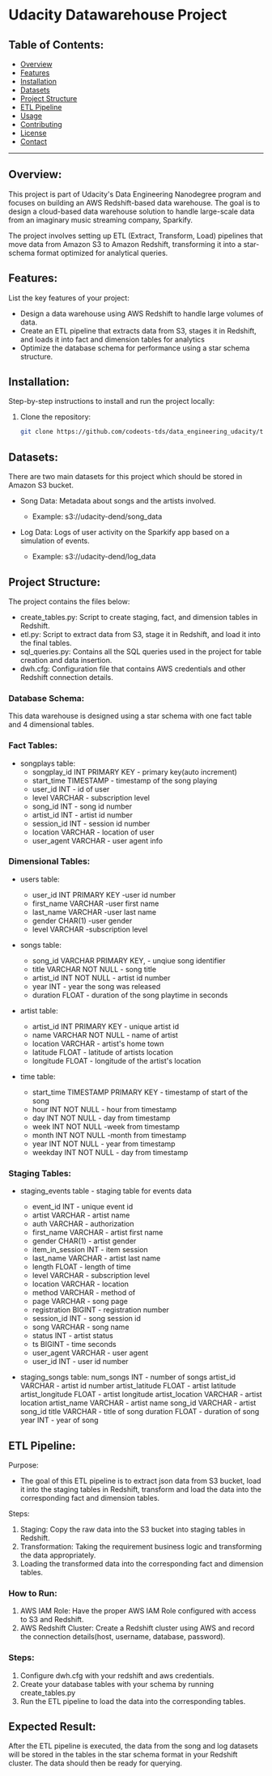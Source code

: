 # Udacity Datawarehouse Project

## Table of Contents:
- [Overview](#overview)
- [Features](#features)
- [Installation](#installation)
- [Datasets](#Datasets)
- [Project Structure](#ProjectStructure)
- [ETL Pipeline](#ETLPipeline)
- [Usage](#usage)
- [Contributing](#contributing)
- [License](#license)
- [Contact](#contact)

---

## Overview:
This project is part of Udacity's Data Engineering Nanodegree program and focuses on building an AWS Redshift-based data warehouse. The goal is to design a cloud-based data warehouse solution to handle large-scale data from an imaginary music streaming company, Sparkify.

The project involves setting up ETL (Extract, Transform, Load) pipelines that move data from Amazon S3 to Amazon Redshift, transforming it into a star-schema format optimized for analytical queries.

## Features:
List the key features of your project:
- Design a data warehouse using AWS Redshift to handle large volumes of data.
- Create an ETL pipeline that extracts data from S3, stages it in Redshift, and loads it into fact and dimension tables for analytics
- Optimize the database schema for performance using a star schema structure.

## Installation:
Step-by-step instructions to install and run the project locally:
1. Clone the repository:
   ```bash
   git clone https://github.com/codeots-tds/data_engineering_udacity/tree/master/3.data_warehouse_project


## Datasets:
There are two main datasets for this project which should be stored in Amazon S3 bucket.
- Song Data: Metadata about songs and the artists involved.
    - Example: s3://udacity-dend/song_data

- Log Data: Logs of user activity on the Sparkify app based on a simulation of events.
    - Example: s3://udacity-dend/log_data

## Project Structure:
The project contains the files below:
- create_tables.py: Script to create staging, fact, and dimension tables in Redshift.
- etl.py: Script to extract data from S3, stage it in Redshift, and load it into the final tables.
- sql_queries.py: Contains all the SQL queries used in the project for table creation and data insertion.
- dwh.cfg: Configuration file that contains AWS credentials and other Redshift connection details.

### Database Schema:

This data warehouse is designed using a star schema with one fact table and 4 dimensional tables.

### Fact Tables:
- songplays table:
    - songplay_id INT PRIMARY KEY - primary key(auto increment)
    - start_time TIMESTAMP - timestamp of the song playing
    - user_id INT - id of user
    - level VARCHAR - subscription level
    - song_id INT - song id number
    - artist_id INT - artist id number
    - session_id INT - session id number
    - location VARCHAR - location of user
    - user_agent VARCHAR - user agent info

### Dimensional Tables:
- users table:
    - user_id INT PRIMARY KEY -user id number
    - first_name VARCHAR -user first name
    - last_name VARCHAR -user last name
    - gender CHAR(1) -user gender
    - level VARCHAR -subscription level

- songs table:
    - song_id VARCHAR PRIMARY KEY, - unqiue song identifier
    - title VARCHAR NOT NULL - song title
    - artist_id INT NOT NULL - artist id number
    - year INT - year the song was released
    - duration FLOAT - duration of the song playtime in seconds

- artist table:
    - artist_id INT PRIMARY KEY - unique artist id
    - name VARCHAR NOT NULL - name of artist
    - location VARCHAR - artist's home town
    - latitude FLOAT - latitude of artists location
    - longitude FLOAT - longitude of the artist's location

- time table:
    - start_time TIMESTAMP PRIMARY KEY - timestamp of start of the song
    - hour INT NOT NULL - hour from timestamp
    - day INT NOT NULL - day from timestamp
    - week INT NOT NULL -week from timestamp
    - month INT NOT NULL -month from timestamp
    - year INT NOT NULL - year from timestamp
    - weekday INT NOT NULL - day from timestamp

### Staging Tables:
- staging_events table - staging table for events data 
    - event_id INT - unique event id
    - artist  VARCHAR - artist name
    - auth    VARCHAR - authorization
    - first_name  VARCHAR - artist first name
    - gender      CHAR(1) - artist gender
    - item_in_session INT - item session
    - last_name VARCHAR - artist last name
    - length  FLOAT - length of time
    - level VARCHAR - subscription level
    - location VARCHAR - location
    - method VARCHAR - method of 
    - page  VARCHAR - song page
    - registration  BIGINT - registration number 
    - session_id    INT - song session id 
    - song      VARCHAR - song name
    - status        INT - artist status 
    - ts       BIGINT - time seconds
    - user_agent    VARCHAR - user agent
    - user_id       INT - user id number

-  staging_songs table:
    num_songs        INT - number of songs
    artist_id        VARCHAR - artist id number
    artist_latitude  FLOAT - artist latitude
    artist_longitude FLOAT - artist longitude
    artist_location  VARCHAR - artist location
    artist_name      VARCHAR - artist name
    song_id          VARCHAR - artist song_id
    title            VARCHAR - title of song
    duration         FLOAT - duration of song
    year             INT - year of song

## ETL Pipeline:
Purpose:
- The goal of this ETL pipeline is to extract json data from S3 bucket, load it into the staging tables in Redshift, transform and load the data into the corresponding fact and dimension tables.

Steps:
1. Staging: Copy the raw data into the S3 bucket into staging tables in Redshift.
2. Transformation: Taking the requirement business logic and transforming the data appropriately.
3. Loading the transformed data into the corresponding fact and dimension tables.

### How to Run:
1. AWS IAM Role: Have the proper AWS IAM Role configured with access to S3 and Redshift.
2. AWS Redshift Cluster: Create a Redshift cluster using AWS and record the connection 
details(host, username, database, password).

### Steps:
1. Configure dwh.cfg with your redshift and aws credentials.
2. Create your database tables with your schema by running create_tables.py
3. Run the ETL pipeline to load the data into the corresponding tables.

## Expected Result:
After the ETL pipeline is executed, the data from the song and log datasets will be stored in the 
tables in the star schema format in your Redshift cluster. The data should then be ready for querying.